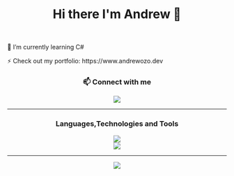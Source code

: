  <h1 align = "center">Hi there I'm Andrew 👋</h1>
 
 <br>

 <p> 🌱 I’m currently learning C#</p>
 <p> ⚡ Check out my portfolio: https://www.andrewozo.dev </p>

 <div align = "center">
  <h3> 📫 Connect with me</h3>
  <a href = "https://www.linkedin.com/in/andrewozo/">
   <img src = "https://skillicons.dev/icons?i=linkedin"/>
  </a>
 </div>


<hr>

<h3 align = "center">Languages,Technologies and Tools</h3>
<div align="center">
  <a href="https://skillicons.dev">
    <img src="https://skillicons.dev/icons?i=js,html,css,react,redux,postgres,java,nodejs,git,cs,firebase,express" />
  </a>
</div>

<div align = "center">
 <img src = "https://github-readme-stats-git-masterrstaa-rickstaa.vercel.app/api/top-langs?username=andrewozo&theme=transparent&show_icons=true&locale=en&layout=compact" />
</div>






<hr>

<div align = "center">
 <img src = "https://streak-stats.demolab.com?user=andrewozo&theme=transparent&hide_border=true"/>
</div>







<!--
**andrewozo/andrewozo** is a ✨ _special_ ✨ repository because its `README.md` (this file) appears on your GitHub profile.

Here are some ideas to get you started:

- 🔭 I’m currently working on ...
- 🌱 I’m currently learning C#
- 📫 How to reach me: ...
- 😄 Pronouns: ...
- ⚡ Fun fact: ...
-->
